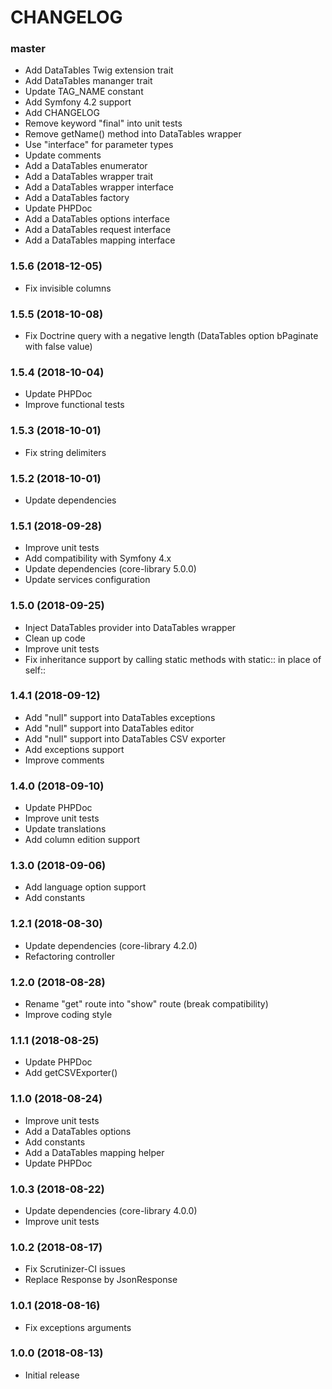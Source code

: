 CHANGELOG
=========

### master

- Add DataTables Twig extension trait
- Add DataTables mananger trait
- Update TAG_NAME constant
- Add Symfony 4.2 support
- Add CHANGELOG
- Remove keyword "final" into unit tests
- Remove getName() method into DataTables wrapper
- Use "interface" for parameter types
- Update comments
- Add a DataTables enumerator
- Add a DataTables wrapper trait
- Add a DataTables wrapper interface
- Add a DataTables factory
- Update PHPDoc
- Add a DataTables options interface
- Add a DataTables request interface
- Add a DataTables mapping interface

### 1.5.6 (2018-12-05)

- Fix invisible columns

### 1.5.5 (2018-10-08)

- Fix Doctrine query with a negative length (DataTables option bPaginate with false value)

### 1.5.4 (2018-10-04)

- Update PHPDoc
- Improve functional tests

### 1.5.3 (2018-10-01)

- Fix string delimiters

### 1.5.2 (2018-10-01)

- Update dependencies

### 1.5.1 (2018-09-28)

- Improve unit tests
- Add compatibility with Symfony 4.x
- Update dependencies (core-library 5.0.0)
- Update services configuration

### 1.5.0 (2018-09-25)

- Inject DataTables provider into DataTables wrapper
- Clean up code
- Improve unit tests
- Fix inheritance support by calling static methods with static:: in place of self::

### 1.4.1 (2018-09-12)

- Add "null" support into DataTables exceptions
- Add "null" support into DataTables editor
- Add "null" support into DataTables CSV exporter
- Add exceptions support
- Improve comments

### 1.4.0 (2018-09-10)

- Update PHPDoc
- Improve unit tests
- Update translations
- Add column edition support

### 1.3.0 (2018-09-06)

- Add language option support
- Add constants

### 1.2.1 (2018-08-30)

- Update dependencies (core-library 4.2.0)
- Refactoring controller

### 1.2.0 (2018-08-28)

- Rename "get" route into "show" route (break compatibility)
- Improve coding style

### 1.1.1 (2018-08-25)

- Update PHPDoc
- Add getCSVExporter()

### 1.1.0 (2018-08-24)

- Improve unit tests
- Add a DataTables options
- Add constants
- Add a DataTables mapping helper
- Update PHPDoc

### 1.0.3 (2018-08-22)

- Update dependencies (core-library 4.0.0)
- Improve unit tests

### 1.0.2 (2018-08-17)

- Fix Scrutinizer-CI issues
- Replace Response by JsonResponse

### 1.0.1 (2018-08-16)

- Fix exceptions arguments

### 1.0.0 (2018-08-13)

- Initial release
